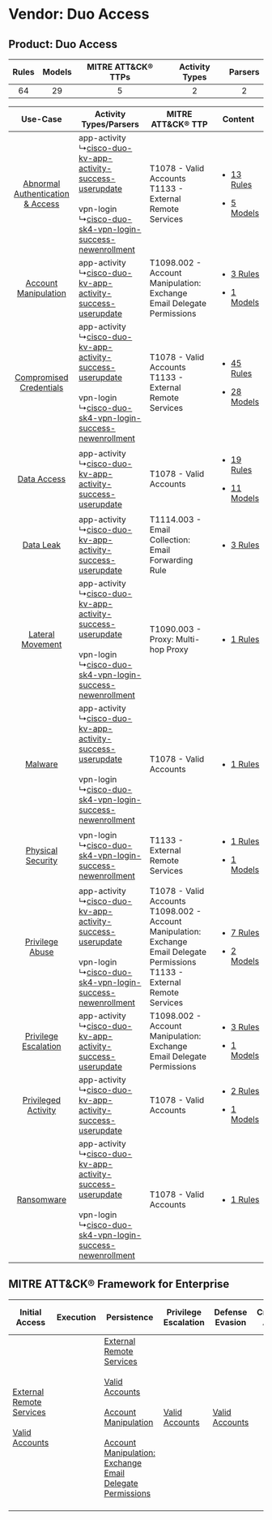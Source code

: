 Vendor: Duo Access
==================
Product: Duo Access
-------------------
| Rules | Models | MITRE ATT&CK® TTPs | Activity Types | Parsers |
|:-----:|:------:|:------------------:|:--------------:|:-------:|
|  64   |   29   |         5          |       2        |    2    |

|    Use-Case    | Activity Types/Parsers    | MITRE ATT&CK® TTP    | Content    |
|:----:| ---- | ---- | ---- |
| [Abnormal Authentication & Access](../../../UseCases/uc_abnormal_authentication_&_access.md) |  app-activity<br> ↳[cisco-duo-kv-app-activity-success-userupdate](Ps/pC_ciscoduokvappactivitysuccessuserupdate.md)<br><br> vpn-login<br> ↳[cisco-duo-sk4-vpn-login-success-newenrollment](Ps/pC_ciscoduosk4vpnloginsuccessnewenrollment.md)<br> | T1078 - Valid Accounts<br>T1133 - External Remote Services<br>    | [<ul><li>13 Rules</li></ul><ul><li>5 Models</li></ul>](RM/r_m_duo_access_duo_access_Abnormal_Authentication_&_Access.md) |
|    [Account Manipulation](../../../UseCases/uc_account_manipulation.md)    |  app-activity<br> ↳[cisco-duo-kv-app-activity-success-userupdate](Ps/pC_ciscoduokvappactivitysuccessuserupdate.md)<br>    | T1098.002 - Account Manipulation: Exchange Email Delegate Permissions<br>    | [<ul><li>3 Rules</li></ul><ul><li>1 Models</li></ul>](RM/r_m_duo_access_duo_access_Account_Manipulation.md)    |
|          [Compromised Credentials](../../../UseCases/uc_compromised_credentials.md)          |  app-activity<br> ↳[cisco-duo-kv-app-activity-success-userupdate](Ps/pC_ciscoduokvappactivitysuccessuserupdate.md)<br><br> vpn-login<br> ↳[cisco-duo-sk4-vpn-login-success-newenrollment](Ps/pC_ciscoduosk4vpnloginsuccessnewenrollment.md)<br> | T1078 - Valid Accounts<br>T1133 - External Remote Services<br>    | [<ul><li>45 Rules</li></ul><ul><li>28 Models</li></ul>](RM/r_m_duo_access_duo_access_Compromised_Credentials.md)         |
|    [Data Access](../../../UseCases/uc_data_access.md)    |  app-activity<br> ↳[cisco-duo-kv-app-activity-success-userupdate](Ps/pC_ciscoduokvappactivitysuccessuserupdate.md)<br>    | T1078 - Valid Accounts<br>    | [<ul><li>19 Rules</li></ul><ul><li>11 Models</li></ul>](RM/r_m_duo_access_duo_access_Data_Access.md)    |
|    [Data Leak](../../../UseCases/uc_data_leak.md)    |  app-activity<br> ↳[cisco-duo-kv-app-activity-success-userupdate](Ps/pC_ciscoduokvappactivitysuccessuserupdate.md)<br>    | T1114.003 - Email Collection: Email Forwarding Rule<br>    | [<ul><li>3 Rules</li></ul>](RM/r_m_duo_access_duo_access_Data_Leak.md)    |
|    [Lateral Movement](../../../UseCases/uc_lateral_movement.md)    |  app-activity<br> ↳[cisco-duo-kv-app-activity-success-userupdate](Ps/pC_ciscoduokvappactivitysuccessuserupdate.md)<br><br> vpn-login<br> ↳[cisco-duo-sk4-vpn-login-success-newenrollment](Ps/pC_ciscoduosk4vpnloginsuccessnewenrollment.md)<br> | T1090.003 - Proxy: Multi-hop Proxy<br>    | [<ul><li>1 Rules</li></ul>](RM/r_m_duo_access_duo_access_Lateral_Movement.md)    |
|    [Malware](../../../UseCases/uc_malware.md)    |  app-activity<br> ↳[cisco-duo-kv-app-activity-success-userupdate](Ps/pC_ciscoduokvappactivitysuccessuserupdate.md)<br><br> vpn-login<br> ↳[cisco-duo-sk4-vpn-login-success-newenrollment](Ps/pC_ciscoduosk4vpnloginsuccessnewenrollment.md)<br> | T1078 - Valid Accounts<br>    | [<ul><li>1 Rules</li></ul>](RM/r_m_duo_access_duo_access_Malware.md)    |
|    [Physical Security](../../../UseCases/uc_physical_security.md)    |  vpn-login<br> ↳[cisco-duo-sk4-vpn-login-success-newenrollment](Ps/pC_ciscoduosk4vpnloginsuccessnewenrollment.md)<br>    | T1133 - External Remote Services<br>    | [<ul><li>1 Rules</li></ul><ul><li>1 Models</li></ul>](RM/r_m_duo_access_duo_access_Physical_Security.md)    |
|    [Privilege Abuse](../../../UseCases/uc_privilege_abuse.md)    |  app-activity<br> ↳[cisco-duo-kv-app-activity-success-userupdate](Ps/pC_ciscoduokvappactivitysuccessuserupdate.md)<br><br> vpn-login<br> ↳[cisco-duo-sk4-vpn-login-success-newenrollment](Ps/pC_ciscoduosk4vpnloginsuccessnewenrollment.md)<br> | T1078 - Valid Accounts<br>T1098.002 - Account Manipulation: Exchange Email Delegate Permissions<br>T1133 - External Remote Services<br> | [<ul><li>7 Rules</li></ul><ul><li>2 Models</li></ul>](RM/r_m_duo_access_duo_access_Privilege_Abuse.md)    |
|    [Privilege Escalation](../../../UseCases/uc_privilege_escalation.md)    |  app-activity<br> ↳[cisco-duo-kv-app-activity-success-userupdate](Ps/pC_ciscoduokvappactivitysuccessuserupdate.md)<br>    | T1098.002 - Account Manipulation: Exchange Email Delegate Permissions<br>    | [<ul><li>3 Rules</li></ul><ul><li>1 Models</li></ul>](RM/r_m_duo_access_duo_access_Privilege_Escalation.md)    |
|    [Privileged Activity](../../../UseCases/uc_privileged_activity.md)    |  app-activity<br> ↳[cisco-duo-kv-app-activity-success-userupdate](Ps/pC_ciscoduokvappactivitysuccessuserupdate.md)<br>    | T1078 - Valid Accounts<br>    | [<ul><li>2 Rules</li></ul><ul><li>1 Models</li></ul>](RM/r_m_duo_access_duo_access_Privileged_Activity.md)    |
|    [Ransomware](../../../UseCases/uc_ransomware.md)    |  app-activity<br> ↳[cisco-duo-kv-app-activity-success-userupdate](Ps/pC_ciscoduokvappactivitysuccessuserupdate.md)<br><br> vpn-login<br> ↳[cisco-duo-sk4-vpn-login-success-newenrollment](Ps/pC_ciscoduosk4vpnloginsuccessnewenrollment.md)<br> | T1078 - Valid Accounts<br>    | [<ul><li>1 Rules</li></ul>](RM/r_m_duo_access_duo_access_Ransomware.md)    |

MITRE ATT&CK® Framework for Enterprise
--------------------------------------
| Initial Access                                                                                                                                   | Execution | Persistence                                                                                                                                                                                                                                                                                                                                 | Privilege Escalation                                                | Defense Evasion                                                     | Credential Access | Discovery | Lateral Movement | Collection                                                                                                                                                            | Command and Control                                                                                                                       | Exfiltration | Impact |
| ------------------------------------------------------------------------------------------------------------------------------------------------ | --------- | ------------------------------------------------------------------------------------------------------------------------------------------------------------------------------------------------------------------------------------------------------------------------------------------------------------------------------------------- | ------------------------------------------------------------------- | ------------------------------------------------------------------- | ----------------- | --------- | ---------------- | --------------------------------------------------------------------------------------------------------------------------------------------------------------------- | ----------------------------------------------------------------------------------------------------------------------------------------- | ------------ | ------ |
| [External Remote Services](https://attack.mitre.org/techniques/T1133)<br><br>[Valid Accounts](https://attack.mitre.org/techniques/T1078)<br><br> |           | [External Remote Services](https://attack.mitre.org/techniques/T1133)<br><br>[Valid Accounts](https://attack.mitre.org/techniques/T1078)<br><br>[Account Manipulation](https://attack.mitre.org/techniques/T1098)<br><br>[Account Manipulation: Exchange Email Delegate Permissions](https://attack.mitre.org/techniques/T1098/002)<br><br> | [Valid Accounts](https://attack.mitre.org/techniques/T1078)<br><br> | [Valid Accounts](https://attack.mitre.org/techniques/T1078)<br><br> |                   |           |                  | [Email Collection](https://attack.mitre.org/techniques/T1114)<br><br>[Email Collection: Email Forwarding Rule](https://attack.mitre.org/techniques/T1114/003)<br><br> | [Proxy: Multi-hop Proxy](https://attack.mitre.org/techniques/T1090/003)<br><br>[Proxy](https://attack.mitre.org/techniques/T1090)<br><br> |              |        |